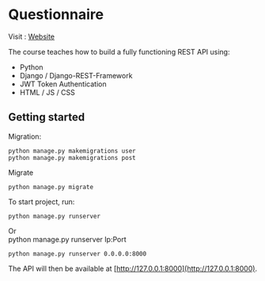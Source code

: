 # Questionnaire
Visit : [Website](https://questionnaire-vercel-host.vercel.app/)


The course teaches how to build a fully functioning REST API using:

- Python
- Django / Django-REST-Framework
- JWT Token Authentication
- HTML / JS / CSS

## Getting started

Migration:

```
python manage.py makemigrations user
python manage.py makemigrations post
```

Migrate

```
python manage.py migrate
```

To start project, run:

```
python manage.py runserver
```

Or <br/>
python manage.py runserver Ip:Port

```
python manage.py runserver 0.0.0.0:8000
```

The API will then be available at [http://127.0.0.1:8000](http://127.0.0.1:8000).

